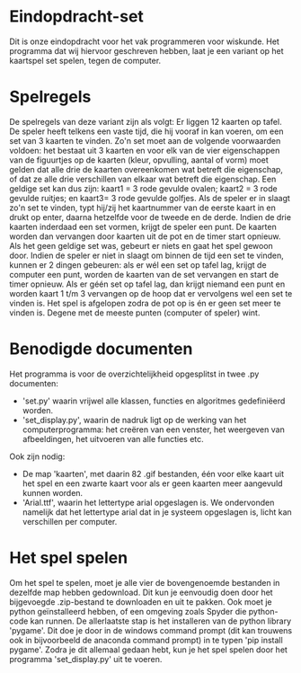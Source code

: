 # Eindopdracht-set
Dit is onze eindopdracht voor het vak programmeren voor wiskunde. Het programma dat wij hiervoor geschreven hebben, laat je een variant op het kaartspel set spelen, tegen de computer.
# Spelregels
De spelregels van deze variant zijn als volgt: Er liggen 12 kaarten op tafel. De speler heeft telkens een vaste tijd, die hij vooraf in kan voeren, om een set van 3 kaarten te vinden. Zo'n set moet aan de volgende voorwaarden voldoen: het bestaat uit 3 kaarten en voor elk van de vier eigenschappen van de figuurtjes op de kaarten (kleur, opvulling, aantal of vorm) moet gelden dat alle drie de kaarten overeenkomen wat betreft die eigenschap, of dat ze alle drie verschillen van elkaar wat betreft die eigenschap. Een geldige set kan dus zijn: kaart1 = 3 rode gevulde ovalen; kaart2 = 3 rode gevulde ruitjes; en kaart3= 3 rode gevulde golfjes. Als de speler er in slaagt zo'n set te vinden, typt hij/zij het kaartnummer van de eerste kaart in en drukt op enter, daarna hetzelfde voor de tweede en de derde. Indien de drie kaarten inderdaad een set vormen, krijgt de speler een punt. De kaarten worden dan vervangen door kaarten uit de pot en de timer start opnieuw. Als het geen geldige set was, gebeurt er niets en gaat het spel gewoon door. Indien de speler er niet in slaagt om binnen de tijd een set te vinden, kunnen er 2 dingen gebeuren: als er wél een set op tafel lag, krijgt de computer een punt, worden de kaarten van de set vervangen en start de timer opnieuw. Als er géén set op tafel lag, dan krijgt niemand een punt en worden kaart 1 t/m 3 vervangen op de hoop dat er vervolgens wel een set te vinden is. Het spel is afgelopen zodra de pot op is én er geen set meer te vinden is. Degene met de meeste punten (computer of speler) wint.
# Benodigde documenten
Het programma is voor de overzichtelijkheid opgesplitst in twee .py documenten:
* 'set.py' waarin vrijwel alle klassen, functies en algoritmes gedefiniëerd worden.
* 'set_display.py', waarin de nadruk ligt op de werking van het computerprogramma: het creëren van een venster, het weergeven van afbeeldingen, het uitvoeren van alle functies etc.

Ook zijn nodig:
* De map 'kaarten', met daarin 82 .gif bestanden, één voor elke kaart uit het spel en een zwarte kaart voor als er geen kaarten meer aangevuld kunnen worden.
* 'Arial.ttf', waarin het lettertype arial opgeslagen is. We ondervonden namelijk dat het lettertype arial dat in je systeem opgeslagen is, licht kan verschillen per computer.
# Het spel spelen
Om het spel te spelen, moet je alle vier de bovengenoemde bestanden in dezelfde map hebben gedownload. Dit kun je eenvoudig doen door het bijgevoegde .zip-bestand te downloaden en uit te pakken. Ook moet je python geïnstalleerd hebben, of een omgeving zoals Spyder die python-code kan runnen. De allerlaatste stap is het installeren van de python library 'pygame'. Dit doe je door in de windows command prompt (dit kan trouwens ook in bijvoorbeeld de anaconda command prompt) in te typen 'pip install pygame'. Zodra je dit allemaal gedaan hebt, kun je het spel spelen door het programma 'set_display.py' uit te voeren.

